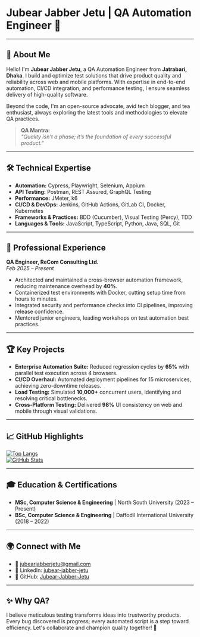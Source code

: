 # Jubear Jabber Jetu | QA Automation Engineer 🚀

---

## 👋 About Me

Hello! I'm **Jubear Jabber Jetu**, a QA Automation Engineer from **Jatrabari, Dhaka**. I build and optimize test solutions that drive product quality and reliability across web and mobile platforms. With expertise in end-to-end automation, CI/CD integration, and performance testing, I ensure seamless delivery of high-quality software.

Beyond the code, I'm an open-source advocate, avid tech blogger, and tea enthusiast, always exploring the latest tools and methodologies to elevate QA practices.

> **QA Mantra:**  
> _"Quality isn’t a phase; it’s the foundation of every successful product."_

---

## 🛠️ Technical Expertise

- **Automation:** Cypress, Playwright, Selenium, Appium  
- **API Testing:** Postman, REST Assured, GraphQL Testing  
- **Performance:** JMeter, k6  
- **CI/CD & DevOps:** Jenkins, GitHub Actions, GitLab CI, Docker, Kubernetes  
- **Frameworks & Practices:** BDD (Cucumber), Visual Testing (Percy), TDD  
- **Languages & Tools:** JavaScript, TypeScript, Python, Java, SQL, Git  

---

## 💼 Professional Experience

**QA Engineer, ReCom Consulting Ltd.**  
*Feb 2025 – Present*  
- Architected and maintained a cross-browser automation framework, reducing maintenance overhead by **40%**.  
- Containerized test environments with Docker, cutting setup time from hours to minutes.  
- Integrated security and performance checks into CI pipelines, improving release confidence.  
- Mentored junior engineers, leading workshops on test automation best practices.

---

## 🏆 Key Projects

- **Enterprise Automation Suite:** Reduced regression cycles by **65%** with parallel test execution across 4 browsers.  
- **CI/CD Overhaul:** Automated deployment pipelines for 15 microservices, achieving zero-downtime releases.  
- **Load Testing:** Simulated **10,000+** concurrent users, identifying and resolving critical bottlenecks.  
- **Cross-Platform Testing:** Delivered **98%** UI consistency on web and mobile through visual validations.

---

## 📈 GitHub Highlights

[![Top Langs](https://github-readme-stats.vercel.app/api/top-langs/?username=Jubear-Jabber-Jetu&layout=compact)](https://github.com/Jubear-Jabber-Jetu)  
[![GitHub Stats](https://github-readme-stats.vercel.app/api?username=Jubear-Jabber-Jetu&show_icons=true)](https://github.com/Jubear-Jabber-Jetu)

---

## 🎓 Education & Certifications

- **MSc, Computer Science & Engineering** | North South University (2023 – Present)  
- **BSc, Computer Science & Engineering** | Daffodil International University (2018 – 2022)  

---

## 🌍 Connect with Me

- 📧 [jubearjabberjetu@gmail.com](mailto:jubearjabberjetu@gmail.com)  
- 🔗 LinkedIn: [jubear-jabber-jetu](https://www.linkedin.com/in/jubear-jabber-jetu-2aaa05159)  
- 🧩 GitHub: [Jubear-Jabber-Jetu](https://github.com/Jubear-Jabber-Jetu)

---

## ✨ Why QA?

I believe meticulous testing transforms ideas into trustworthy products. Every bug discovered is progress; every automated script is a step toward efficiency. Let's collaborate and champion quality together! 🚀

